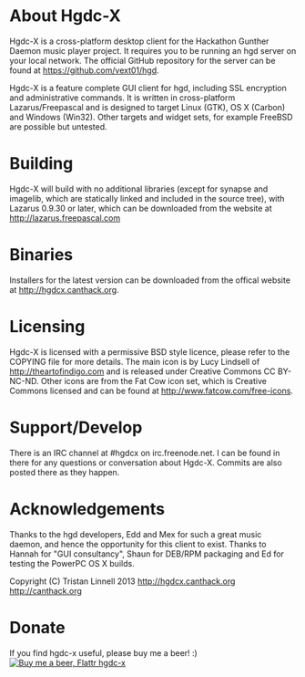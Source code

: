 About Hgdc-X
============

Hgdc-X is a cross-platform desktop client for the Hackathon Gunther Daemon music player project.
It requires you to be running an hgd server on your local network. The official GitHub repository for the server can be found at https://github.com/vext01/hgd.

Hgdc-X is a feature complete GUI client for hgd, including SSL encryption and administrative commands. It is written in cross-platform Lazarus/Freepascal and is designed to target Linux (GTK), OS X (Carbon) and Windows (Win32). Other targets and widget sets, for example FreeBSD are possible but untested.


Building
========

Hgdc-X will build with no additional libraries (except for synapse and imagelib, which are statically linked and included in the source tree), with Lazarus 0.9.30 or later, which can be downloaded from the website at http://lazarus.freepascal.com


Binaries
========

Installers for the latest version can be downloaded from the offical website at http://hgdcx.canthack.org.


Licensing
=========

Hgdc-X is licensed with a permissive BSD style licence, please refer to the COPYING file for more details.
The main icon is by Lucy Lindsell of http://theartofindigo.com and is released under Creative Commons CC BY-NC-ND.
Other icons are from the Fat Cow icon set, which is Creative Commons licensed and can be found at http://www.fatcow.com/free-icons.


Support/Develop
===============

There is an IRC channel at #hgdcx on irc.freenode.net. I can be found in there for any questions or conversation about Hgdc-X. Commits are also posted there as they happen.


Acknowledgements
================

Thanks to the hgd developers, Edd and Mex for such a great music daemon, and hence the opportunity for this client to exist.
Thanks to Hannah for "GUI consultancy", Shaun for DEB/RPM packaging and Ed for testing the PowerPC OS X builds.

Copyright (C) Tristan Linnell 2013
http://hgdcx.canthack.org
http://canthack.org


Donate
======

If you find hgdc-x useful, please buy me a beer! :)
[![Buy me a beer, Flattr hgdc-x](http://api.flattr.com/button/flattr-badge-large.png)](http://flattr.com/thing/401840/hgdc-x)
